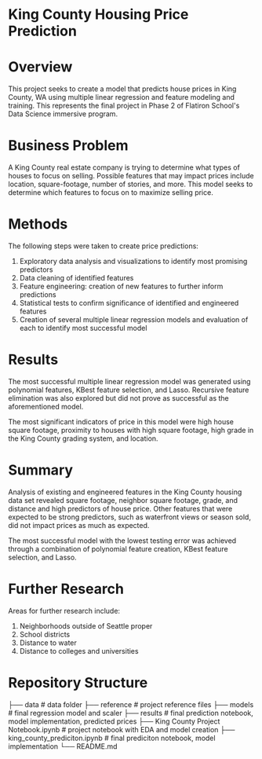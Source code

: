 # King County Housing Price Prediction

# Overview
This project seeks to create a model that predicts house prices in King County, WA using multiple linear regression and feature modeling and training. This represents the final project in Phase 2 of Flatiron School's Data Science immersive program.

# Business Problem
A King County real estate company is trying to determine what types of houses to focus on selling. Possible features that may impact prices include location, square-footage, number of stories, and more. This model seeks to determine which features to focus on to maximize selling price.

# Methods
The following steps were taken to create price predictions:
1. Exploratory data analysis and visualizations to identify most promising predictors
2. Data cleaning of identified features
3. Feature engineering: creation of new features to further inform predictions
4. Statistical tests to confirm significance of identified and engineered features
5. Creation of several multiple linear regression models and evaluation of each to identify most successful model

# Results
The most successful multiple linear regression model was generated using polynomial features, KBest feature selection, and Lasso. Recursive feature elimination was also explored but did not prove as successful as the aforementioned model.

The most significant indicators of price in this model were high house square footage, proximity to houses with high square footage, high grade in the King County grading system, and location.

# Summary
Analysis of existing and engineered features in the King County housing data set revealed square footage, neighbor square footage, grade, and distance and high predictors of house price. Other features that were expected to be strong predictors, such as waterfront views or season sold, did not impact prices as much as expected. 

The most successful model with the lowest testing error was achieved through a combination of polynomial feature creation, KBest feature selection, and Lasso.

# Further Research
Areas for further research include:
1. Neighborhoods outside of Seattle proper
2. School districts
3. Distance to water
4. Distance to colleges and universities

# Repository Structure
├── data                                # data folder
├── reference                           # project reference files
├── models                              # final regression model and scaler
├── results                             # final prediction notebook, model implementation, predicted prices
├── King County Project Notebook.ipynb  # project notebook with EDA and model creation
├── king_county_prediciton.ipynb        # final prediciton notebook, model implementation
└── README.md
